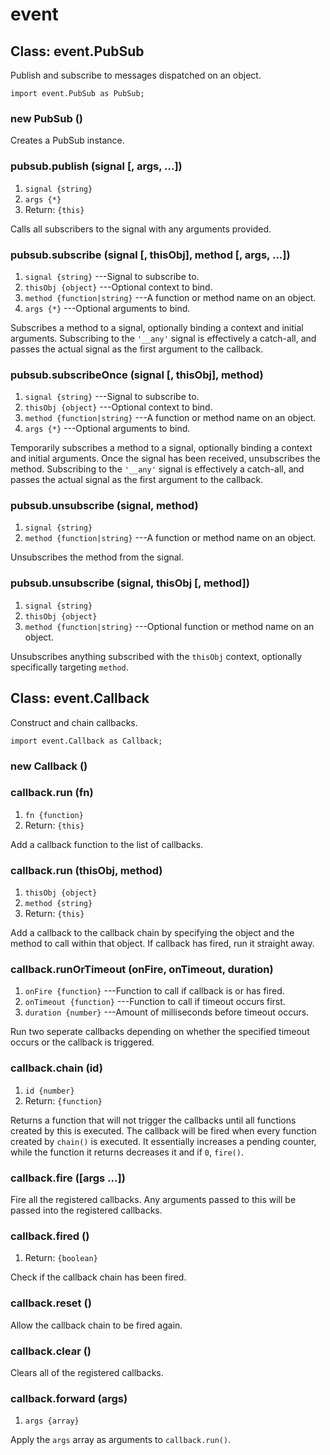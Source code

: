 # event

## Class: event.PubSub

Publish and subscribe to messages dispatched on an object.

~~~
import event.PubSub as PubSub;
~~~

### new PubSub ()

Creates a PubSub instance.

### pubsub.publish (signal [, args, ...])
1. `signal {string}`
2. `args {*}`
3. Return: `{this}`

Calls all subscribers to the signal with any arguments provided.

### pubsub.subscribe (signal [, thisObj], method [, args, ...])
1. `signal {string}` ---Signal to subscribe to.
2. `thisObj {object}` ---Optional context to bind.
3. `method {function|string}` ---A function or method name on an object.
4. `args {*}` ---Optional arguments to bind.

Subscribes a method to a signal, optionally binding a context and initial arguments. Subscribing to the `'__any'` signal is effectively a catch-all, and passes the actual signal as the first argument to the callback.

### pubsub.subscribeOnce (signal [, thisObj], method)
1. `signal {string}` ---Signal to subscribe to.
2. `thisObj {object}` ---Optional context to bind.
3. `method {function|string}` ---A function or method name on an object.
4. `args {*}` ---Optional arguments to bind.

Temporarily subscribes a method to a signal, optionally binding a context and initial arguments. Once the signal has been received, unsubscribes the method. Subscribing to the `'__any'` signal is effectively a catch-all, and passes the actual signal as the first argument to the callback.

### pubsub.unsubscribe (signal, method)
1. `signal {string}`
3. `method {function|string}` ---A function or method name on an object.

Unsubscribes the method from the signal.

### pubsub.unsubscribe (signal, thisObj [, method])
1. `signal {string}`
2. `thisObj {object}`
3. `method {function|string}` ---Optional function or method name on an object.

Unsubscribes anything subscribed with the `thisObj` context, optionally specifically targeting `method`.


## Class: event.Callback

Construct and chain callbacks.

~~~
import event.Callback as Callback;
~~~

### new Callback ()

### callback.run (fn)
1. `fn {function}`
2. Return: `{this}`

Add a callback function to the list of callbacks.

### callback.run (thisObj, method)
1. `thisObj {object}` 
2. `method {string}`
3. Return: `{this}`

Add a callback to the callback chain by specifying the
object and the method to call within that object. If
callback has fired, run it straight away.
	
### callback.runOrTimeout (onFire, onTimeout, duration)
1. `onFire {function}` ---Function to call if callback is or has fired.
2. `onTimeout {function}` ---Function to call if timeout occurs first.
3. `duration {number}` ---Amount of milliseconds before timeout occurs.

Run two seperate callbacks depending on whether the specified timeout occurs or the callback is triggered.

### callback.chain (id)
1. `id {number}`
2. Return: `{function}`

Returns a function that will not trigger the callbacks until all functions created by this is executed. The callback will be fired when every function created by `chain()` is executed. It essentially increases a pending counter, while the function it returns decreases it and if `0`, `fire()`.

### callback.fire ([args ...])

Fire all the registered callbacks. Any arguments passed to this will be passed into the registered callbacks.

### callback.fired ()
1.	Return: `{boolean}`

Check if the callback chain has been fired.

### callback.reset ()

Allow the callback chain to be fired again.

### callback.clear ()

Clears all of the registered callbacks.

### callback.forward (args)
1. `args {array}`

Apply the `args` array as arguments to `callback.run()`.
